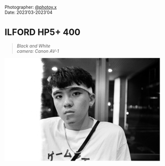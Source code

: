 Photographer: [@photoy.x](http://www.instagram.com/photoy.x)  
Date: 2023’03-2023’04


# ILFORD HP5+ 400 
> _Black and White_  
> _camera: Canon AV-1_


![film](/ILFORD_HP5/ILFORD_HP5_1.png "fuji_industrial100_expired_1")  
